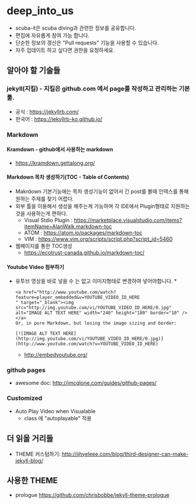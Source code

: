 # deep_into_us

* scuba-it은 scuba diving과 관련한 정보를 공유합니다.
* 편집에 자유롭게 참여 가능 합니다. 
* 단순한 정보의 갱신은 "Pull requests" 기능을 사용할 수 있습니다.
* 자주 업데이트 하고 싶다면 권한을 요청하세요.

## 알아야 할 기술들

### jekyll(지킬) - 지킬은 github.com 에서 page를 작성하고 관리하는 기본 툴.

* 공식 : https://jekyllrb.com/
* 한국어 : https://jekyllrb-ko.github.io/

### Markdown

#### Kramdown - github에서 사용하는 markdown

* https://kramdown.gettalong.org/

#### Markdown 목차 생성하기(TOC - Table of Contents)

* Makrdown 기본기능에는 목차 생성기능이 없어서 긴 post를 볼때 인덱스를 통해 원하는 주제를 찾기 어렵다.
* 외부 툴을 이용해서 생성을 해주는게 가능하며 각 IDE에서 Plugin형태로 지원하는 것을 사용하는게 편하다.
  * Visual Stdio Plugin : <https://marketplace.visualstudio.com/items?itemName=AlanWalk.markdown-toc>
  * ATOM : <https://atom.io/packages/markdown-toc>
  * VIM : <https://www.vim.org/scripts/script.php?script_id=5460>
* 웹페이지를 통한 TOC생성
  * <https://ecotrust-canada.github.io/markdown-toc/>

#### Youtube Video 첨부하기

* 유투브 영상을 바로 넣을 수 는 없고 이미지형태로 변경하여 넣어야합니다.
  *
    ```
    <a href="http://www.youtube.com/watch?feature=player_embedded&v=YOUTUBE_VIDEO_ID_HERE
    " target="_blank"><img src="http://img.youtube.com/vi/YOUTUBE_VIDEO_ID_HERE/0.jpg" 
    alt="IMAGE ALT TEXT HERE" width="240" height="180" border="10" /></a>
    Or, in pure Markdown, but losing the image sizing and border:
    ```
    ```
    [![IMAGE ALT TEXT HERE](http://img.youtube.com/vi/YOUTUBE_VIDEO_ID_HERE/0.jpg)](http://www.youtube.com/watch?v=YOUTUBE_VIDEO_ID_HERE)
    ```
  * <http://embedyoutube.org/>

### github pages

* awesome doc: http://jmcglone.com/guides/github-pages/

### Customized

* Auto Play Video when Visualable
   *  class 에 "autoplayable" 적용

## 더 읽을 거리들

* THEME 커스텀하기: http://jihyeleee.com/blog/third-designer-can-make-jekyll-blog/

## 사용한 THEME

* prologue https://github.com/chrisbobbe/jekyll-theme-prologue

